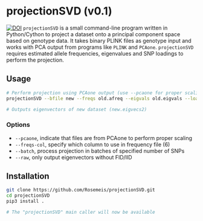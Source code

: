 # projectionSVD (v0.1)
[![DOI](https://zenodo.org/badge/866019962.svg)](https://doi.org/10.5281/zenodo.13881622)
`projectionSVD` is a small command-line program written in Python/Cython to project a dataset onto a principal component space based on genotype data. It takes binary PLINK files as genotype input and works with PCA output from programs like `PLINK` and `PCAone`. `projectionSVD` requires estimated allele frequencies, eigenvalues and SNP loadings to perform the projection.

## Usage
```bash
# Perform projection using PCAone output (use --pcaone for proper scaling)
projectionSVD --bfile new --freqs old.afreq --eigvals old.eigvals --loadings old.loadings --threads 32 --out new --pcaone

# Outputs eigenvectors of new dataset (new.eigvecs2)
```

### Options
* `--pcaone`, indicate that files are from PCAone to perform proper scaling
* `--freqs-col`, specify which column to use in frequency file (6)
* `--batch`, process projection in batches of specified number of SNPs
* `--raw`, only output eigenvectors without FID/IID

## Installation
```bash
git clone https://github.com/Rosemeis/projectionSVD.git
cd projectionSVD
pip3 install .

# The "projectionSVD" main caller will now be available
